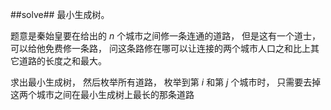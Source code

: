 ﻿##solve##
最小生成树。

题意是秦始皇要在给出的 $n$ 个城市之间修一条连通的道路， 但是这有一个道士， 可以给他免费修一条路， 问这条路修在哪可以让连接的两个城市人口之和比上其它道路的长度之和最大。

求出最小生成树， 然后枚举所有道路， 枚举到第 $i$ 和第 $j$ 个城市时， 只需要去掉这两个城市之间在最小生成树上最长的那条道路
